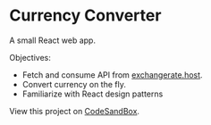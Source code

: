<h1>Currency Converter</h1>

A small React web app.

Objectives: 
<ul>
	<li>Fetch and consume API from <a href="https://exchangerate.host/#/#our-services">exchangerate.host</a>.</li>
	<li>Convert currency on the fly.</li>
	<li>
		Familiarize with React design patterns
	</li>
</ul>

View this project on <a href="https://codesandbox.io/s/currency-converter-7vsz17">CodeSandBox</a>.
